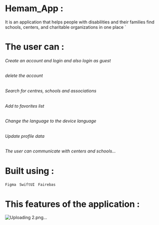 # Hemam_App :
It is an application that helps people with disabilities and their families find schools, centers, and charitable organizations in one place 
`
# The user can :
###### Create an account and login and also login as guest
###### delete the account
###### Search for centres, schools and associations
###### Add to favorites list
###### Change the language to the device language
###### Update profile data
###### The user can communicate with centers and schools...




# Built using :
` Figma `
` SwiftUI`
` Fairebas`
      
         


    
  # This features of the application :
   ![Uploading 2.png…]()

 









 

